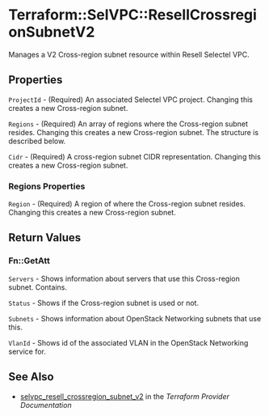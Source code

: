 # Terraform::SelVPC::ResellCrossregionSubnetV2

Manages a V2 Cross-region subnet resource within Resell Selectel VPC.

## Properties

`ProjectId` - (Required) An associated Selectel VPC project. Changing this
creates a new Cross-region subnet.

`Regions` - (Required) An array of regions where the Cross-region subnet resides.
Changing this creates a new Cross-region subnet. The structure is described below.

`Cidr` - (Required) A cross-region subnet CIDR representation. Changing this
creates a new Cross-region subnet.

### Regions Properties

`Region` - (Required) A region of where the Cross-region subnet resides.
Changing this creates a new Cross-region subnet.


## Return Values

### Fn::GetAtt

`Servers` - Shows information about servers that use this Cross-region subnet. Contains.

`Status` - Shows if the Cross-region subnet is used or not.

`Subnets` - Shows information about OpenStack Networking subnets that use this.

`VlanId` - Shows id of the associated VLAN in the OpenStack Networking service for.

## See Also

* [selvpc_resell_crossregion_subnet_v2](https://www.terraform.io/docs/providers/selvpc/r/resell_crossregion_subnet_v2.html) in the _Terraform Provider Documentation_